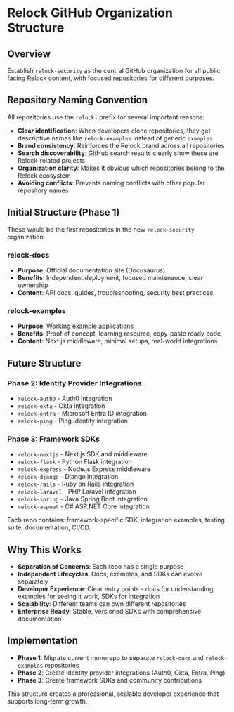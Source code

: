 # Relock GitHub Organization Structure

## Overview
Establish `relock-security` as the central GitHub organization for all public facing Relock content, with focused repositories for different purposes.

## Repository Naming Convention

All repositories use the `relock-` prefix for several important reasons:

- **Clear identification**: When developers clone repositories, they get descriptive names like `relock-examples` instead of generic `examples`
- **Brand consistency**: Reinforces the Relock brand across all repositories
- **Search discoverability**: GitHub search results clearly show these are Relock-related projects
- **Organization clarity**: Makes it obvious which repositories belong to the Relock ecosystem
- **Avoiding conflicts**: Prevents naming conflicts with other popular repository names

## Initial Structure (Phase 1)

These would be the first repositories in the new `relock-security` organization:

### relock-docs
- **Purpose**: Official documentation site (Docusaurus)
- **Benefits**: Independent deployment, focused maintenance, clear ownership
- **Content**: API docs, guides, troubleshooting, security best practices

### relock-examples  
- **Purpose**: Working example applications
- **Benefits**: Proof of concept, learning resource, copy-paste ready code
- **Content**: Next.js middleware, minimal setups, real-world integrations

## Future Structure

### Phase 2: Identity Provider Integrations
- `relock-auth0` - Auth0 integration
- `relock-okta` - Okta integration
- `relock-entra` - Microsoft Entra ID integration
- `relock-ping` - Ping Identity integration

### Phase 3: Framework SDKs
- `relock-nextjs` - Next.js SDK and middleware
- `relock-flask` - Python Flask integration  
- `relock-express` - Node.js Express middleware
- `relock-django` - Django integration
- `relock-rails` - Ruby on Rails integration
- `relock-laravel` - PHP Laravel integration
- `relock-spring` - Java Spring Boot integration
- `relock-aspnet` - C# ASP.NET Core integration

Each repo contains: framework-specific SDK, integration examples, testing suite, documentation, CI/CD.

## Why This Works

- **Separation of Concerns**: Each repo has a single purpose
- **Independent Lifecycles**: Docs, examples, and SDKs can evolve separately  
- **Developer Experience**: Clear entry points - docs for understanding, examples for seeing it work, SDKs for integration
- **Scalability**: Different teams can own different repositories
- **Enterprise Ready**: Stable, versioned SDKs with comprehensive documentation

## Implementation

- **Phase 1**: Migrate current monorepo to separate `relock-docs` and `relock-examples` repositories
- **Phase 2**: Create identity provider integrations (Auth0, Okta, Entra, Ping)
- **Phase 3**: Create framework SDKs and community contributions

This structure creates a professional, scalable developer experience that supports long-term growth.